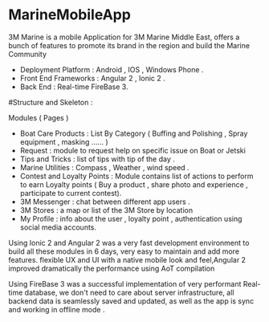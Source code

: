 # MarineMobileApp

3M Marine is a mobile Application for 3M Marine Middle East, offers a bunch of features to promote its brand in the region and build the Marine Community




* Deployment Platform :  Android , IOS , Windows Phone .
* Front End Frameworks : Angular 2 , Ionic 2 .
* Back End : Real-time FireBase 3.


#Structure and Skeleton :

Modules ( Pages )
* Boat Care Products :  List By Category ( Buffing and Polishing , Spray equipment , masking …... )
* Request : module to request help on specific issue on Boat or Jetski
* Tips and Tricks : list of tips with tip of the day .
* Marine Utilities : Compass , Weather , wind speed .
* Contest and Loyalty Points : Module contains list of actions to perform to earn Loyalty points ( Buy a product , share photo and experience , participate to current contest).
* 3M Messenger : chat between different app users .
* 3M Stores : a map or list of the 3M Store by location
* My Profile : info about the user , loyalty point , authentication using social media accounts.


Using Ionic 2 and Angular 2 was a very fast development environment to build all these modules in 6 days, very easy to maintain and add more features. flexible UX and UI with a native mobile look and feel,Angular 2 improved dramatically the performance using AoT compilation

Using FireBase 3 was a successful implementation of very performant Real-time database, we don't need to care about server infrastructure, all backend data is seamlessly saved and updated, as well as the app is sync and working in offline mode .
